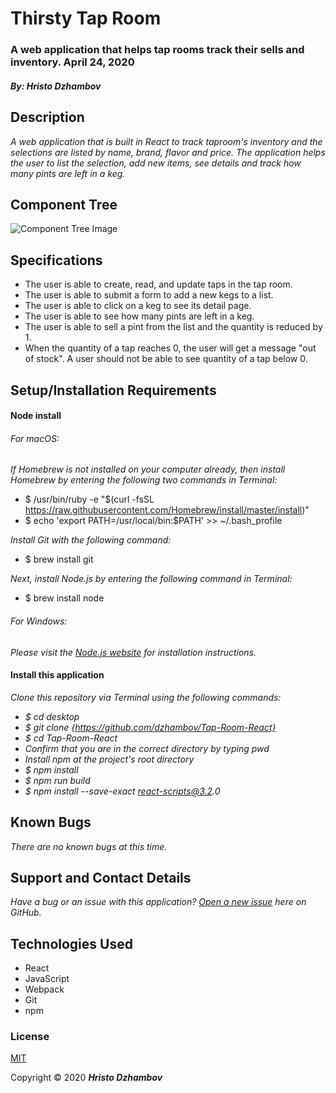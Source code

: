 # Thirsty Tap Room

### A web application that helps tap rooms track their sells and inventory. April 24, 2020
#### _By: Hristo Dzhambov_

## Description

_A web application that is built in React to track taproom's inventory and the selections are listed by name, brand, flavor and price. The application helps the user to list the selection, add new items, see details and track how many pints are left in a keg._

## Component Tree
![Component Tree Image](Tap-Room.png)

## Specifications
* The user is able to create, read, and update taps in the tap room.
* The user is able to submit a form to add a new kegs to a list.
* The user is able to click on a keg to see its detail page.
* The user is able to see how many pints are left in a keg.
* The user is able to sell a pint from the list and the quantity is reduced by 1.
* When the quantity of a tap reaches 0, the user will get a message "out of stock". A user should not be able to see quantity of a tap below 0.

## Setup/Installation Requirements

#### Node install

###### For macOS:
_If Homebrew is not installed on your computer already, then install Homebrew by entering the following two commands in Terminal:_
* $ /usr/bin/ruby -e "$(curl -fsSL https://raw.githubusercontent.com/Homebrew/install/master/install)"
* $ echo 'export PATH=/usr/local/bin:$PATH' >> ~/.bash_profile

_Install Git with the following command:_
* $ brew install git

_Next, install Node.js by entering the following command in Terminal:_
* $ brew install node

###### For Windows:
_Please visit the [Node.js website](https://nodejs.org/en/download/) for installation instructions._

#### Install this application

_Clone this repository via Terminal using the following commands:_
* _$ cd desktop_
* _$ git clone {https://github.com/dzhambov/Tap-Room-React}_
* _$ cd Tap-Room-React_
* _Confirm that you are in the correct directory by typing pwd_
* _Install npm at the project's root directory_
* _$ npm install_
* _$ npm run build_
* _$ npm install --save-exact react-scripts@3.2.0_

## Known Bugs

_There are no known bugs at this time._

## Support and Contact Details

_Have a bug or an issue with this application? [Open a new issue](https://github.com/dzhambov/Tap-Room-React/issues) here on GitHub._

## Technologies Used

* React
* JavaScript
* Webpack
* Git
* npm

### License

[MIT](https://choosealicense.com/licenses/mit/)

Copyright &copy; 2020 **_Hristo Dzhambov_** 